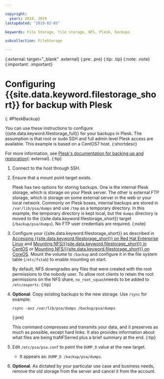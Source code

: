 ```yaml
---

copyright:
  years: 2018, 2019
lastupdated: "2019-02-05"

keywords: File Storage, file storage, NFS, Plesk, backups

subcollection: FileStorage

---
```

{:external: target="_blank" .external}
{:pre: .pre}
{:tip: .tip}
{:note: .note}
{:important: .important}

# Configuring {{site.data.keyword.filestorage_short}} for backup with Plesk
{: #PleskBackup}

You can use these instructions to configure {{site.data.keyword.filestorage_full}} for your backups in Plesk. The assumption is that root or sudo SSH and full admin level Plesk access are available. This example is based on a CentOS7 host.
{:shortdesc}

For more information, see [Plesk's documentation for backing up and restoration](https://docs.plesk.com/en-US/12.5/administrator-guide/backing-up-and-restoration.59256/){: external}.
{:tip}

1. Connect to the host through SSH.
2. Ensure that a mount point target exists. <br />

   Plesk has two options for storing backups. One is the internal Plesk storage, which is storage on your Plesk server. The other is external FTP storage, which is storage on some external server in the web or your local network. Commonly on Plesk boxes, internal backups are stored in `/var/lib/psa/dumps` and use `/tmp` as a temporary directory. In this example, the temporary directory is kept local, but the `dumps` directory is moved to the {{site.data.keyword.filestorage_short}} target (`/backup/psa/dumps`). No FTP user credentials are required.
   {:note}
3. Configure your {{site.data.keyword.filestorage_short}} as described in [Accessing {{site.data.keyword.filestorage_short}} on Red Hat Enterprise Linux](/docs/FileStorage?topic=FileStorage-mountingLinux) and [Mounting NFS/{{site.data.keyword.filestorage_short}} in CentOS](/docs/FileStorage?topic=FileStorage-mountingCentOS) or [Mounting NFS/{{site.data.keyword.filestorage_short}} on CoreOS](/docs/FileStorage?topic=FileStorage-mountingCoreOS). Mount the volume to `/backup` and configure it in the file system table (`/etc/fstab`) to enable mounting on start. <br />

   By default, NFS downgrades any files that were created with the root permissions to the nobody user. To allow root clients to retain the root permissions on the NFS share, `no_root_squash`needs to be added to `/etc/exports`.
   {:tip}
4. **Optional**. Copy existing backups to the new storage. Use `rsync` for example:
   ```
   rsync -avz /var/lib/psa/dumps /backup/psa/dumps
   ```
   {:pre}

   This command compresses and transmits your data, and it preserves as much as possible, except hard links. It also provides information about what files are being traNFSerred plus a brief summary at the end.
   {:tip}
5. Edit `/etc/psa/psa.conf` to point the `DUMP_D` value at the new target.
    - It appears as: `DUMP_D /backup/psa/dumps`.
6. **Optional**. As dictated by your particular use case and business needs, remove the old storage from the server and cancel it from the account.
